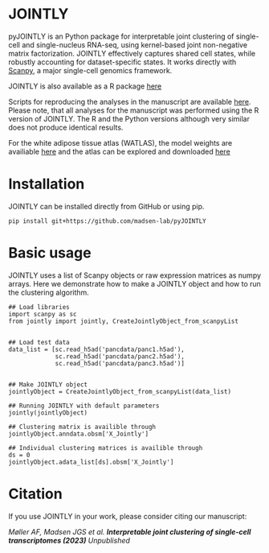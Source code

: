 # JOINTLY

pyJOINTLY is an Python package for interpretable joint clustering of single-cell and single-nucleus RNA-seq, using kernel-based joint non-negative matrix factorization. JOINTLY effectively captures shared cell states, while robustly accounting for dataset-specific states. It works directly with [Scanpy](https://scanpy.readthedocs.io/en/stable/), a major single-cell genomics framework.

JOINTLY is also available as a R package [here](https://github.com/madsen-lab/rJOINTLY)

Scripts for reproducing the analyses in the manuscript are available [here](https://github.com/madsen-lab/JOINTLY_reproducibility). Please note, that all analyses for the manuscript was performed using the R version of JOINTLY. The R and the Python versions although very similar does not produce identical results. 

For the white adipose tissue atlas (WATLAS), the model weights are availiable [here](https://zenodo.org/deposit/8086433) and the atlas can be explored and downloaded [here](https://singlecell.broadinstitute.org/single_cell/study/SCP2289/an-integrated-single-cell-and-single-nucleus-rna-seq-white-adipose-tissue-atlas-watlas)

# Installation

JOINTLY can be installed directly from GitHub or using pip. 

```{bash}
pip install git+https://github.com/madsen-lab/pyJOINTLY
```

# Basic usage

JOINTLY uses a list of Scanpy objects or raw expression matrices as numpy arrays. 
Here we demonstrate how to make a JOINTLY object and how to run the clustering algorithm. 

```{py}
## Load libraries
import scanpy as sc
from jointly import jointly, CreateJointlyObject_from_scanpyList


## Load test data
data_list = [sc.read_h5ad('pancdata/panc1.h5ad'), 
             sc.read_h5ad('pancdata/panc2.h5ad'), 
             sc.read_h5ad('pancdata/panc3.h5ad')]


## Make JOINTLY object
jointlyObject = CreateJointlyObject_from_scanpyList(data_list)

## Running JOINTLY with default parameters
jointly(jointlyObject)

## Clustering matrix is availible through
jointlyObject.anndata.obsm['X_Jointly']

## Individual clustering matrices is availible through
ds = 0
jointlyObject.adata_list[ds].obsm['X_Jointly']
```

# Citation
If you use JOINTLY in your work, please consider citing our manuscript:

_Møller AF, Madsen JGS et al. **Interpretable joint clustering of single-cell transcriptomes (2023)** Unpublished_  <br/>
